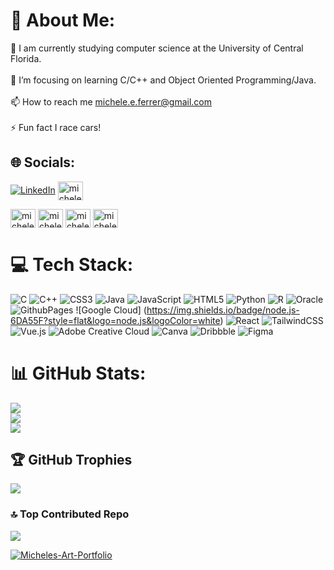  
# 💫 About Me:
🔭 I am currently studying computer science at the University of Central Florida.<br><br>🌱 I’m focusing on learning C/C++ and Object Oriented Programming/Java.<br><br>📫 How to reach me michele.e.ferrer@gmail.com<br><br>⚡ Fun fact I race cars!<br>

## 🌐 Socials:
[![LinkedIn](https://img.shields.io/badge/LinkedIn-%230077B5.svg?logo=linkedin&logoColor=white)](https://linkedin.com/in/michele-ferrer05) 
<a href="https://www.leetcode.com/micheleferrer" target="blank"><img align="center" src="https://raw.githubusercontent.com/rahuldkjain/github-profile-readme-generator/master/src/images/icons/Social/leet-code.svg" alt="micheleferrer" height="30" width="40" /></a>
</p>

<a href="https://stackoverflow.com/users/micheleferrer" target="blank"><img align="center" src="https://raw.githubusercontent.com/rahuldkjain/github-profile-readme-generator/master/src/images/icons/Social/stack-overflow.svg" alt="micheleferrer" height="30" width="40" /></a>
<a href="https://codesandbox.com/micheleferrer" target="blank"><img align="center" src="https://raw.githubusercontent.com/rahuldkjain/github-profile-readme-generator/master/src/images/icons/Social/codesandbox.svg" alt="micheleferrer" height="30" width="40" /></a>
<a href="https://www.codechef.com/users/micheleferrer" target="blank"><img align="center" src="https://cdn.jsdelivr.net/npm/simple-icons@3.1.0/icons/codechef.svg" alt="micheleferrer" height="30" width="40" /></a>
<a href="https://www.hackerrank.com/michele_e_ferrer" target="blank"><img align="center" src="https://raw.githubusercontent.com/rahuldkjain/github-profile-readme-generator/master/src/images/icons/Social/hackerrank.svg" alt="michele_e_ferrer" height="30" width="40" /></a>

# 💻 Tech Stack:
![C](https://img.shields.io/badge/c-%2300599C.svg?style=flat&logo=c&logoColor=white) ![C++](https://img.shields.io/badge/c++-%2300599C.svg?style=flat&logo=c%2B%2B&logoColor=white) ![CSS3](https://img.shields.io/badge/css3-%231572B6.svg?style=flat&logo=css3&logoColor=white) ![Java](https://img.shields.io/badge/java-%23ED8B00.svg?style=flat&logo=openjdk&logoColor=white) ![JavaScript](https://img.shields.io/badge/javascript-%23323330.svg?style=flat&logo=javascript&logoColor=%23F7DF1E) ![HTML5](https://img.shields.io/badge/html5-%23E34F26.svg?style=flat&logo=html5&logoColor=white) ![Python](https://img.shields.io/badge/python-3670A0?style=flat&logo=python&logoColor=ffdd54) ![R](https://img.shields.io/badge/r-%23276DC3.svg?style=flat&logo=r&logoColor=white) ![Oracle](https://img.shields.io/badge/Oracle-F80000?style=flat&logo=oracle&logoColor=white) ![GithubPages](https://img.shields.io/badge/github%20pages-121013?style=flat&logo=github&logoColor=white) ![Google Cloud]
(https://img.shields.io/badge/node.js-6DA55F?style=flat&logo=node.js&logoColor=white) ![React](https://img.shields.io/badge/react-%2320232a.svg?style=flat&logo=react&logoColor=%2361DAFB) ![TailwindCSS](https://img.shields.io/badge/tailwindcss-%2338B2AC.svg?style=flat&logo=tailwind-css&logoColor=white) ![Vue.js](https://img.shields.io/badge/vue.js-%2335495e.svg?style=flat&logo=vuedotjs&logoColor=%234FC08D) ![Adobe Creative Cloud](https://img.shields.io/badge/Adobe%20Creative%20Cloud-DA1F26.svg?style=flat&logo=Adobe%20Creative%20Cloud&logoColor=white) ![Canva](https://img.shields.io/badge/Canva-%2300C4CC.svg?style=flat&logo=Canva&logoColor=white) ![Dribbble](https://img.shields.io/badge/Dribbble-EA4C89?style=flat&logo=dribbble&logoColor=white) ![Figma](https://img.shields.io/badge/figma-%23F24E1E.svg?style=flat&logo=figma&logoColor=white)


# 📊 GitHub Stats:
![](https://github-readme-stats.vercel.app/api?username=MicheleFerrer&theme=calm_pink&hide_border=true&include_all_commits=true&count_private=true)<br/>
![](https://github-readme-streak-stats.herokuapp.com/?user=MicheleFerrer&theme=calm_pink&hide_border=true)<br/>
![](https://github-readme-stats.vercel.app/api/top-langs/?username=MicheleFerrer&theme=calm_pink&hide_border=true&include_all_commits=true&count_private=true&layout=compact)


## 🏆 GitHub Trophies
![](https://github-profile-trophy.vercel.app/?username=MicheleFerrer&theme=calm&no-frame=true&no-bg=true&margin-w=4)

### 🔝 Top Contributed Repo
![](https://github-contributor-stats.vercel.app/api?username=MicheleFerrer&limit=5&theme=calm_pink&combine_all_yearly_contributions=true)



[![Micheles-Art-Portfolio](https://github-readme-stats.vercel.app/api/pin/?username=MicheleFerrer&repo=Micheles-Art-Portfolio)](https://github.com/anuraghazra/github-readme-stats)


